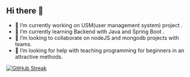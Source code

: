 ## Hi there 👋


- 🔭 I’m currently working on USM(user management system) project .
- 🌱 I’m currently learning Backend with Java and Spring Boot .
- 👯 I’m looking to collaborate on nodeJS and mongodb projects with teams.
- 🤔 I’m looking for help with teaching programming for beginners in an attractive methods.


[![GitHub Streak](https://github-readme-streak-stats.herokuapp.com/?user=Eng-YasminKotb)](https://git.io/streak-stats)
